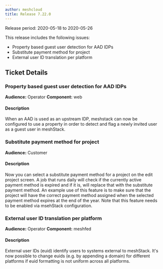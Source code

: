 ```yaml
---
author: meshcloud
title: Release 7.22.0
---
```


Release period: 2020-05-18 to 2020-05-26

This release includes the following issues:
* Property based guest user detection for AAD IDPs
* Substitute payment method for project
* External user ID translation per platform
<!--truncate-->

## Ticket Details
### Property based guest user detection for AAD IDPs
**Audience:** Operator
**Component:** web


#### Description
When an AAD is used as an upstream IDP, meshstack can now be configured to use a property in order
to detect and flag a newly invited user as a guest user in meshStack.

### Substitute payment method for project
**Audience:** Customer


#### Description
Now you can select a substitute payment method for a project on the edit project screen.
A job that runs daily will check if the currently active payment method is expired and if it is, will replace that
with the substitute payment method. An example use of this feature is to make sure that the project will have the correct
payment method assigned when the selected payment method expires at the end of the year.
Note that this feature needs to be enabled via msehStack configuration.

### External user ID translation per platform
**Audience:** Operator
**Component:** meshfed


#### Description
External user IDs (euid) identify users to systems external to meshStack. It's now possible to
change euids (e.g. by appending a domain) for different platforms if euid formatting is not
uniform across all platforms.

